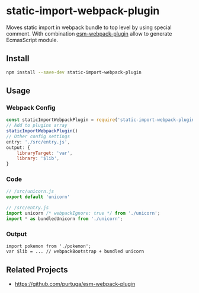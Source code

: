 # static-import-webpack-plugin
Moves static import in webpack bundle to top level by using special comment.
With combination [esm-webpack-plugin](https://github.com/purtuga/esm-webpack-plugin) allow to generate EcmasScript module.

## Install
```sh
npm install --save-dev static-import-webpack-plugin
```

## Usage

### Webpack Config
```js
const staticImportWebpackPlugin = require('static-import-webpack-plugin');
// Add to plugins array
staticImportWebpackPlugin()
// Other config settings
entry: './src/entry.js',
output: {
    libraryTarget: 'var',
    library: '$lib',
}
```

### Code
```js
// /src/unicorn.js
export default 'unicorn'
```
```js
// /src/entry.js
import unicorn /* webpackIgnore: true */ from './unicorn';
import * as bundledUnicorn from './unicorn';
```

### Output
```
import pokemon from './pokemon';
var $lib = ... // webpackBootstrap + bundled unicorn
```

## Related Projects
- https://github.com/purtuga/esm-webpack-plugin
